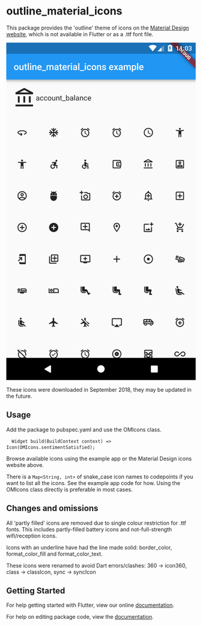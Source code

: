 # outline_material_icons

This package provides the 'outline' theme of icons on the [Material Design website](https://material.io/tools/icons/), which is not available in Flutter or as a .ttf font file.

![Example](screenshot.png)

These icons were downloaded in September 2018, they may be updated in the future.

## Usage

Add the package to pubspec.yaml and use the OMIcons class.

```
  Widget build(BuildContext context) => Icon(OMIcons.sentimentSatisfied);
```

Browse available icons using the example app or the Material Design icons website above.

There is a ```Map<String, int>``` of snake_case icon names to codepoints if you want to list all the icons. See the example app code for how. Using the OMIcons class directly is preferable in most cases.

## Changes and omissions

All 'partly filled' icons are removed due to single colour restriction for .ttf fonts. This includes partly-filled battery icons and not-full-strength wifi/reception icons.

Icons with an underline have had the line made solid: border_color, format_color_fill and format_color_text.

These icons were renamed to avoid Dart errors/clashes: 360 -> icon360, class -> classIcon, sync -> syncIcon

## Getting Started

For help getting started with Flutter, view our online [documentation](https://flutter.io/).

For help on editing package code, view the [documentation](https://flutter.io/developing-packages/).
